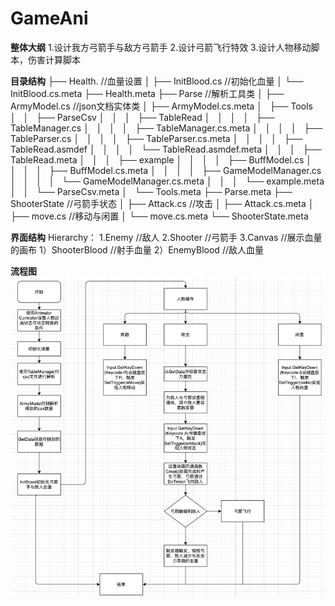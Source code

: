 # GameAni

**整体大纲**
1.设计我方弓箭手与敌方弓箭手
2.设计弓箭飞行特效
3.设计人物移动脚本，伤害计算脚本

**目录结构**
├── Health.  //血量设置
│   ├── InitBlood.cs  //初始化血量
│   └── InitBlood.cs.meta
├── Health.meta
├── Parse //解析工具类
│   ├── ArmyModel.cs  //json文档实体类
│   ├── ArmyModel.cs.meta
│   ├── Tools
│   │   ├── ParseCsv
│   │   │   ├── TableRead
│   │   │   │   ├── TableManager.cs
│   │   │   │   ├── TableManager.cs.meta
│   │   │   │   ├── TableParser.cs
│   │   │   │   ├── TableParser.cs.meta
│   │   │   │   ├── TableRead.asmdef
│   │   │   │   └── TableRead.asmdef.meta
│   │   │   ├── TableRead.meta
│   │   │   ├── example
│   │   │   │   ├── BuffModel.cs
│   │   │   │   ├── BuffModel.cs.meta
│   │   │   │   ├── GameModelManager.cs
│   │   │   │   └── GameModelManager.cs.meta
│   │   │   └── example.meta
│   │   └── ParseCsv.meta
│   └── Tools.meta
├── Parse.meta
├── ShooterState //弓箭手状态
│   ├── Attack.cs //攻击
│   ├── Attack.cs.meta
│   ├── move.cs //移动与闲置
│   └── move.cs.meta
└── ShooterState.meta


**界面结构**
 Hierarchy：
    1.Enemy  //敌人
    2.Shooter //弓箭手
    3.Canvas //展示血量的画布
      1）ShooterBlood //射手血量
      2）EnemyBlood //敌人血量

   
**流程图**
![image](https://github.com/89trillion-songzhiheng/GameAni/blob/master/Picture/AniPicture.png)
